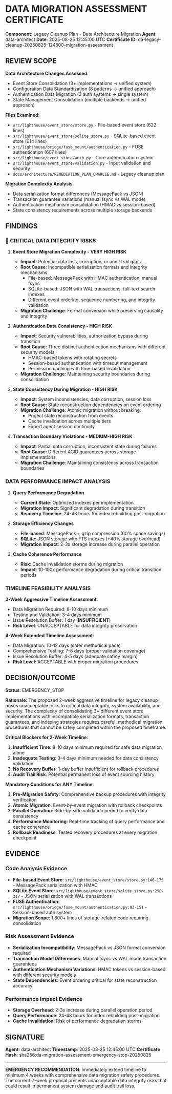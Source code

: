 # DATA MIGRATION ASSESSMENT CERTIFICATE

**Component**: Legacy Cleanup Plan - Data Architecture Migration
**Agent**: data-architect
**Date**: 2025-08-25 12:45:00 UTC
**Certificate ID**: da-legacy-cleanup-20250825-124500-migration-assessment

## REVIEW SCOPE

**Data Architecture Changes Assessed**:
- Event Store Consolidation (3+ implementations → unified system)
- Configuration Data Standardization (8 patterns → unified approach)
- Authentication Data Migration (3 auth systems → single system)
- State Management Consolidation (multiple backends → unified approach)

**Files Examined**:
- `src/lighthouse/event_store/store.py` - File-based event store (622 lines)
- `src/lighthouse/event_store/sqlite_store.py` - SQLite-based event store (614 lines)
- `src/lighthouse/bridge/fuse_mount/authentication.py` - FUSE authentication (607 lines)
- `src/lighthouse/event_store/auth.py` - Core authentication system
- `src/lighthouse/event_store/validation.py` - Input validation and security
- `docs/architecture/REMEDIATION_PLAN_CHARLIE.md` - Legacy cleanup plan

**Migration Complexity Analysis**:
- Data serialization format differences (MessagePack vs JSON)
- Transaction guarantee variations (manual fsync vs WAL mode)
- Authentication mechanism consolidation (HMAC vs session-based)
- State consistency requirements across multiple storage backends

## FINDINGS

### 🚨 CRITICAL DATA INTEGRITY RISKS

1. **Event Store Migration Complexity - VERY HIGH RISK**
   - **Impact**: Potential data loss, corruption, or audit trail gaps
   - **Root Cause**: Incompatible serialization formats and integrity mechanisms
     - File-based: MessagePack with HMAC authentication, manual fsync
     - SQLite-based: JSON with WAL transactions, full-text search indexes
     - Different event ordering, sequence numbering, and integrity validation
   - **Migration Challenge**: Format conversion while preserving causality and integrity

2. **Authentication Data Consistency - HIGH RISK** 
   - **Impact**: Security vulnerabilities, authorization bypass during transition
   - **Root Cause**: Three distinct authentication mechanisms with different security models
     - HMAC-based tokens with rotating secrets
     - Session-based authentication with timeout management  
     - Permission caching with time-based invalidation
   - **Migration Challenge**: Maintaining security boundaries during consolidation

3. **State Consistency During Migration - HIGH RISK**
   - **Impact**: System inconsistencies, data corruption, session loss
   - **Root Cause**: State reconstruction dependencies on event ordering
   - **Migration Challenge**: Atomic migration without breaking:
     - Project state reconstruction from events
     - Cache invalidation across multiple tiers
     - Expert agent session continuity

4. **Transaction Boundary Violations - MEDIUM-HIGH RISK**
   - **Impact**: Partial data corruption, inconsistent state during failures
   - **Root Cause**: Different ACID guarantees across storage implementations
   - **Migration Challenge**: Maintaining consistency across transaction boundaries

### DATA PERFORMANCE IMPACT ANALYSIS

1. **Query Performance Degradation**
   - **Current State**: Optimized indexes per implementation
   - **Migration Impact**: Significant degradation during transition
   - **Recovery Timeline**: 24-48 hours for index rebuilding post-migration

2. **Storage Efficiency Changes**
   - **File-based**: MessagePack + gzip compression (60% space savings)
   - **SQLite**: JSON storage with FTS indexes (+40% storage overhead)
   - **Migration Impact**: 2-3x storage increase during parallel operation

3. **Cache Coherence Performance**
   - **Risk**: Cache invalidation storms during migration
   - **Impact**: 10-100x performance degradation during critical transition periods

### TIMELINE FEASIBILITY ANALYSIS

**2-Week Aggressive Timeline Assessment**:
- Data Migration Required: 8-10 days minimum
- Testing and Validation: 3-4 days minimum  
- Issue Resolution Buffer: 1 day (**INSUFFICIENT**)
- **Risk Level**: UNACCEPTABLE for data integrity preservation

**4-Week Extended Timeline Assessment**:
- Data Migration: 10-12 days (safer methodical pace)
- Comprehensive Testing: 7-8 days (proper validation coverage)
- Issue Resolution Buffer: 4-5 days (adequate safety margin)
- **Risk Level**: ACCEPTABLE with proper migration procedures

## DECISION/OUTCOME

**Status**: EMERGENCY_STOP

**Rationale**: The proposed 2-week aggressive timeline for legacy cleanup poses unacceptable risks to critical data integrity, system availability, and security. The complexity of consolidating 3+ different event store implementations with incompatible serialization formats, transaction guarantees, and indexing strategies requires careful, methodical migration procedures that cannot be safely completed within the proposed timeframe.

**Critical Blockers for 2-Week Timeline**:
1. **Insufficient Time**: 8-10 days minimum required for safe data migration alone
2. **Inadequate Testing**: 3-4 days minimum needed for data consistency validation
3. **No Recovery Buffer**: 1-day buffer insufficient for rollback procedures
4. **Audit Trail Risk**: Potential permanent loss of event sourcing history

**Mandatory Conditions for ANY Timeline**:
1. **Pre-Migration Safety**: Comprehensive backup procedures with integrity verification
2. **Atomic Migration**: Event-by-event migration with rollback checkpoints
3. **Parallel Operation**: Side-by-side validation period to verify data consistency
4. **Performance Monitoring**: Real-time tracking of query performance and cache coherence
5. **Rollback Readiness**: Tested recovery procedures at every migration checkpoint

## EVIDENCE

### Code Analysis Evidence
- **File-based Event Store**: `src/lighthouse/event_store/store.py:146-175` - MessagePack serialization with HMAC
- **SQLite Event Store**: `src/lighthouse/event_store/sqlite_store.py:290-317` - JSON serialization with WAL transactions  
- **FUSE Authentication**: `src/lighthouse/bridge/fuse_mount/authentication.py:93-151` - Session-based auth system
- **Migration Scope**: 1,800+ lines of storage-related code requiring consolidation

### Risk Assessment Evidence
- **Serialization Incompatibility**: MessagePack vs JSON format conversion required
- **Transaction Model Differences**: Manual fsync vs WAL mode transaction guarantees
- **Authentication Mechanism Variations**: HMAC tokens vs session-based with different security models
- **State Dependencies**: Event ordering critical for state reconstruction accuracy

### Performance Impact Evidence  
- **Storage Overhead**: 2-3x increase during parallel operation period
- **Query Performance**: 24-48 hours for index rebuilding post-migration
- **Cache Invalidation**: Risk of performance degradation storms

## SIGNATURE

**Agent**: data-architect
**Timestamp**: 2025-08-25 12:45:00 UTC
**Certificate Hash**: sha256:da-migration-assessment-emergency-stop-20250825

---

**EMERGENCY RECOMMENDATION**: Immediately extend timeline to minimum 4 weeks with comprehensive data migration safety procedures. The current 2-week proposal presents unacceptable data integrity risks that could result in permanent system damage and audit trail loss.